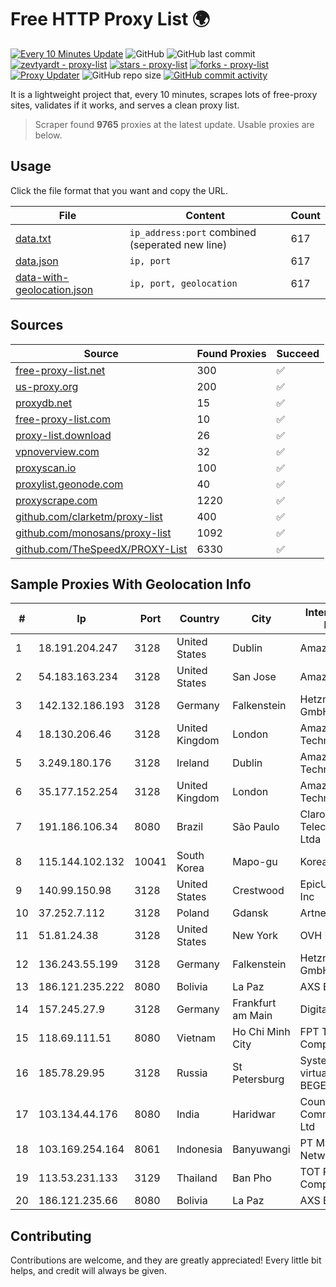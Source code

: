 
# Free HTTP Proxy List 🌍

[![Every 10 Minutes Update](https://github.com/mertguvencli/http-proxy-list/actions/workflows/main.yml/badge.svg?branch=main)](https://github.com/mertguvencli/http-proxy-list/actions/workflows/main.yml)
![GitHub](https://img.shields.io/github/license/mertguvencli/http-proxy-list)
![GitHub last commit](https://img.shields.io/github/last-commit/mertguvencli/http-proxy-list)
[![zevtyardt - proxy-list](https://img.shields.io/static/v1?label=zevtyardt&message=proxy-list&color=blue&logo=github)](https://github.com/zevtyardt/proxy-list "Go to GitHub repo")
[![stars - proxy-list](https://img.shields.io/github/stars/zevtyardt/proxy-list?style=social)](https://github.com/zevtyardt/proxy-list)
[![forks - proxy-list](https://img.shields.io/github/forks/zevtyardt/proxy-list?style=social)](https://github.com/zevtyardt/proxy-list)
[![Proxy Updater](https://github.com/zevtyardt/proxy-list/workflows/Proxy%20Updater/badge.svg)](https://github.com/zevtyardt/proxy-list/actions?query=workflow:"Proxy+Updater")
![GitHub repo size](https://img.shields.io/github/repo-size/zevtyardt/proxy-list)
[![GitHub commit activity](https://img.shields.io/github/commit-activity/m/zevtyardt/proxy-list?logo=commits)](https://github.com/zevtyardt/proxy-list/commits/main)

It is a lightweight project that, every 10 minutes, scrapes lots of free-proxy sites, validates if it works, and serves a clean proxy list.

> Scraper found **9765** proxies at the latest update. Usable proxies are below.

## Usage

Click the file format that you want and copy the URL.

|File|Content|Count|
|----|-------|-----|
|[data.txt](https://raw.githubusercontent.com/mertguvencli/http-proxy-list/main/proxy-list/data.txt)|`ip_address:port` combined (seperated new line)|617|
|[data.json](https://raw.githubusercontent.com/mertguvencli/http-proxy-list/main/proxy-list/data.json)|`ip, port`|617|
|[data-with-geolocation.json](https://raw.githubusercontent.com/mertguvencli/http-proxy-list/main/proxy-list/data-with-geolocation.json)|`ip, port, geolocation`|617|

## Sources

|Source|Found Proxies|Succeed|
|------|-------------|-------|
|[free-proxy-list.net](https://free-proxy-list.net)|300|✅|
|[us-proxy.org](https://www.us-proxy.org)|200|✅|
|[proxydb.net](http://proxydb.net)|15|✅|
|[free-proxy-list.com](https://free-proxy-list.com/?page=&port=&type%5B%5D=http&type%5B%5D=https&up_time=0&search=Search)|10|✅|
|[proxy-list.download](https://www.proxy-list.download/HTTP)|26|✅|
|[vpnoverview.com](https://vpnoverview.com/privacy/anonymous-browsing/free-proxy-servers)|32|✅|
|[proxyscan.io](https://www.proxyscan.io)|100|✅|
|[proxylist.geonode.com](https://proxylist.geonode.com/api/proxy-list?limit=300&page=1&sort_by=lastChecked&sort_type=desc&protocols=http,https)|40|✅|
|[proxyscrape.com](https://api.proxyscrape.com/v2/?request=displayproxies&protocol=http&timeout=10000&country=all&ssl=all&anonymity=all)|1220|✅|
|[github.com/clarketm/proxy-list](https://raw.githubusercontent.com/clarketm/proxy-list/master/proxy-list-raw.txt)|400|✅|
|[github.com/monosans/proxy-list](https://raw.githubusercontent.com/monosans/proxy-list/main/proxies/http.txt)|1092|✅|
|[github.com/TheSpeedX/PROXY-List](https://raw.githubusercontent.com/TheSpeedX/PROXY-List/master/http.txt)|6330|✅|


## Sample Proxies With Geolocation Info

|#|Ip|Port|Country|City|Internet Service Provider|
|-|--|----|-------|----|-------------------------|
|1|18.191.204.247|3128|United States|Dublin|Amazon.com, Inc.|
|2|54.183.163.234|3128|United States|San Jose|Amazon.com, Inc.|
|3|142.132.186.193|3128|Germany|Falkenstein|Hetzner Online GmbH|
|4|18.130.206.46|3128|United Kingdom|London|Amazon Technologies Inc.|
|5|3.249.180.176|3128|Ireland|Dublin|Amazon Technologies Inc.|
|6|35.177.152.254|3128|United Kingdom|London|Amazon Technologies Inc.|
|7|191.186.106.34|8080|Brazil|São Paulo|Claro NXT Telecomunicacoes Ltda|
|8|115.144.102.132|10041|South Korea|Mapo-gu|Korea Telecom|
|9|140.99.150.98|3128|United States|Crestwood|EpicUp Holdings Inc|
|10|37.252.7.112|3128|Poland|Gdansk|Artnet Sp. z o.o.|
|11|51.81.24.38|3128|United States|New York|OVH US LLC|
|12|136.243.55.199|3128|Germany|Falkenstein|Hetzner Online GmbH|
|13|186.121.235.222|8080|Bolivia|La Paz|AXS Bolivia S. A.|
|14|157.245.27.9|3128|Germany|Frankfurt am Main|DigitalOcean, LLC|
|15|118.69.111.51|8080|Vietnam|Ho Chi Minh City|FPT Telecom Company|
|16|185.78.29.95|3128|Russia|St Petersburg|System servers virtual hosting BEGET.RU|
|17|103.134.44.176|8080|India|Haridwar|Countrylink Communiction Pvt Ltd|
|18|103.169.254.164|8061|Indonesia|Banyuwangi|PT Master Star Network|
|19|113.53.231.133|3129|Thailand|Ban Pho|TOT Public Company Limited|
|20|186.121.235.66|8080|Bolivia|La Paz|AXS Bolivia S. A.|



## Contributing

Contributions are welcome, and they are greatly appreciated! Every
little bit helps, and credit will always be given.

